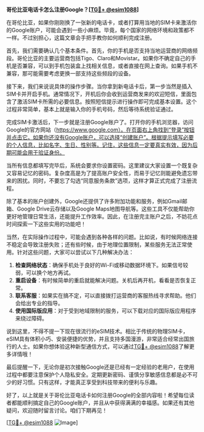 **哥伦比亚电话卡怎么注册Google？[[TG💪+ @esim1088](https://t.me/s/esim1088)]**

在哥伦比亚，如果你刚刚换了一张新的电话卡，或者打算用当地的SIM卡来激活你的Google账户，可能会遇到一些小麻烦。毕竟，每个国家的网络环境和政策都不一样。不过别担心，这篇文章会手把手教你如何顺利完成注册。

首先，我们需要确认几个基本条件。首先，你的手机是否支持当地运营商的网络频段。哥伦比亚的主要运营商包括Tigo、Claro和Movistar。如果你不确定自己的手机是否兼容，可以到手机包装盒上找相关信息，或者直接在网上查询。如果手机不兼容，那可能需要考虑更换一部支持这些频段的设备。

接下来，我们来说说具体的操作步骤。当你拿到新电话卡后，第一步当然是插入SIM卡并开启手机。通常情况下，开机后你会收到运营商发来的欢迎短信，里面包含了激活SIM卡所需的必要信息。按照短信提示进行操作即可完成基本设置。这个过程非常简单，基本上就是输入你的手机号码，然后等待系统验证通过。

完成SIM卡激活后，下一步就是注册Google账户了。打开你的手机浏览器，访问Google的官方网站（https://www.google.com）。在页面右上角找到“登录”按钮并点击它。如果你还没有Google账户，可以选择“创建账户”。根据提示填写必要的个人信息，比如名字、生日、性别等。记住，这些信息一定要真实有效，因为后期可能会用于验证身份。

当所有信息都填写完毕后，系统会要求你设置密码。这里建议大家设置一个既复杂又容易记忆的密码。复杂度高是为了提高账户安全性，而易于记忆则能避免遗忘带来的困扰。同时，不要忘了勾选“同意服务条款”选项，这样才算正式完成了注册流程。

除了基本的账户创建外，Google还提供了许多附加功能和服务，例如Gmail邮箱、Google Drive云存储以及Google Maps地图导航等。这些工具不仅能帮助你更好地管理日常生活，还能提升工作效率。因此，在注册完主账户之后，不妨花点时间探索一下这些实用的功能吧！

当然，在实际操作过程中，可能会遇到各种各样的问题。比如说，有时候网络连接不稳定会导致注册失败；还有些时候，由于地理位置限制，某些服务无法正常使用。针对这些问题，大家可以尝试以下几种解决办法：

1. **检查网络状态**：确保手机处于良好的Wi-Fi或移动数据环境下。如果信号较弱，可以换个地方再试。
2. **重启设备**：有时候简单的重启就能解决问题。关机后再开机，看看是否恢复正常。
3. **联系客服**：如果实在搞不定，可以直接拨打运营商的客服热线寻求帮助。他们会给出专业的指导。
4. **使用国际版应用**：对于受到地域限制的服务，可以下载对应的国际版应用程序来绕过障碍。

说到这里，不得不提一下现在很流行的eSIM技术。相比于传统的物理SIM卡，eSIM具有体积小巧、安装便捷的优势，并且支持多国漫游，非常适合经常出国旅行的人士。如果你想体验这种新型通信方式，可以通过[TG💪+ @esim1088](https://t.me/s/esim1088)了解更多详情哦！

最后提醒一下，无论你是初次接触Google还是已经有一定经验的老用户，在使用过程中都要注意保护个人隐私安全。定期更新密码、谨慎分享敏感信息都是必不可少的好习惯。只有这样，才能真正享受到科技带来的便利与乐趣。

好了，以上就是关于哥伦比亚电话卡如何注册Google的全部内容啦！希望每位读者都能顺利搞定自己的Google账户，并且从中获得满满的幸福感。如果还有其他疑问，欢迎随时留言讨论。咱们下期再见！

[[TG💪+ @esim1088](https://t.me/s/esim1088) ![Image](https://i.postimg.cc/4NQfJmqS/Snipaste-2025-05-13-00-14-12.png)]